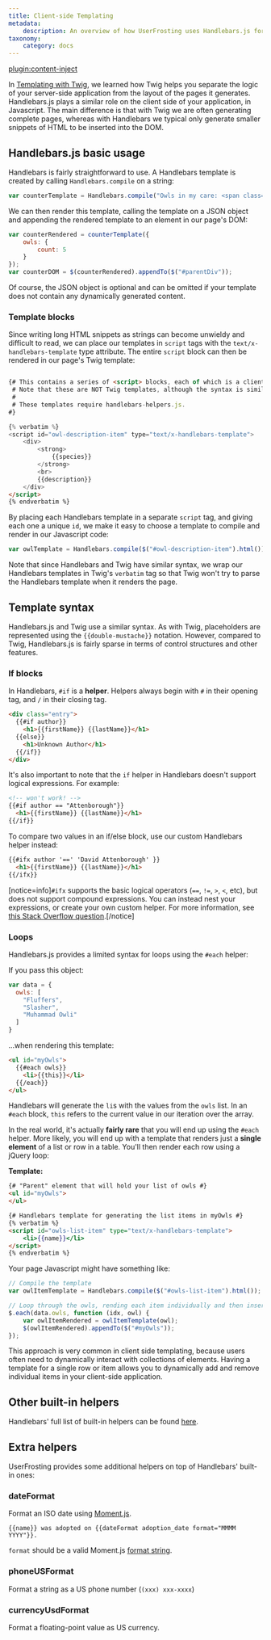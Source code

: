 ```yaml
---
title: Client-side Templating
metadata:
    description: An overview of how UserFrosting uses Handlebars.js for client-side templating.
taxonomy:
    category: docs
---
```

[plugin:content-inject](/modular/_update5.0)

In [Templating with Twig](/templating-with-twig), we learned how Twig helps you separate the logic of your server-side application from the layout of the pages it generates. Handlebars.js plays a similar role on the client side of your application, in Javascript. The main difference is that with Twig we are often generating complete pages, whereas with Handlebars we typical only generate smaller snippets of HTML to be inserted into the DOM.

## Handlebars.js basic usage

Handlebars is fairly straightforward to use. A Handlebars template is created by calling `Handlebars.compile` on a string:

```js
var counterTemplate = Handlebars.compile("Owls in my care: <span class=\"pull-right badge bg-blue\">{{owls.count}}</span>");
```

We can then render this template, calling the template on a JSON object and appending the rendered template to an element in our page's DOM:

```js
var counterRendered = counterTemplate({
    owls: {
        count: 5
    }
});
var counterDOM = $(counterRendered).appendTo($("#parentDiv"));
```

Of course, the JSON object is optional and can be omitted if your template does not contain any dynamically generated content.

### Template blocks

Since writing long HTML snippets as strings can become unwieldy and difficult to read, we can place our templates in `script` tags with the `text/x-handlebars-template` type attribute. The entire `script` block can then be rendered in our page's Twig template:

```html

{# This contains a series of <script> blocks, each of which is a client-side Handlebars template.
 # Note that these are NOT Twig templates, although the syntax is similar.
 #
 # These templates require handlebars-helpers.js.
#}

{% verbatim %}
<script id="owl-description-item" type="text/x-handlebars-template">
    <div>
        <strong>
            {{species}}
        </strong>
        <br>
        {{description}}
    </div>
</script>
{% endverbatim %}
```

By placing each Handlebars template in a separate `script` tag, and giving each one a unique `id`, we make it easy to choose a template to compile and render in our Javascript code:

```js
var owlTemplate = Handlebars.compile($("#owl-description-item").html());
```

Note that since Handlebars and Twig have similar syntax, we wrap our Handlebars templates in Twig's `verbatim` tag so that Twig won't try to parse the Handlebars template when it renders the page.

## Template syntax

Handlebars.js and Twig use a similar syntax. As with Twig, placeholders are represented using the `{{double-mustache}}` notation. However, compared to Twig, Handlebars.js is fairly sparse in terms of control structures and other features.

### If blocks

In Handlebars, `#if` is a **helper**. Helpers always begin with `#` in their opening tag, and `/` in their closing tag.

```html
<div class="entry">
  {{#if author}}
    <h1>{{firstName}} {{lastName}}</h1>
  {{else}}
    <h1>Unknown Author</h1>
  {{/if}}
</div>
```

It's also important to note that the `if` helper in Handlebars doesn't support logical expressions. For example:

```html
<!-- won't work! -->
{{#if author == "Attenborough"}}
  <h1>{{firstName}} {{lastName}}</h1>
{{/if}}
```

To compare two values in an if/else block, use our custom Handlebars helper instead:

```html
{{#ifx author '==' 'David Attenborough' }}
  <h1>{{firstName}} {{lastName}}</h1>
{{/ifx}}
```

[notice=info]`#ifx` supports the basic logical operators (`==`, `!=`, `>`, `<`, etc), but does not support compound expressions. You can instead nest your expressions, or create your own custom helper. For more information, see [this Stack Overflow question](http://stackoverflow.com/questions/8853396/logical-operator-in-a-handlebars-js-if-conditional).[/notice]

### Loops

Handlebars.js provides a limited syntax for loops using the `#each` helper:

If you pass this object:

```js
var data = {
  owls: [
    "Fluffers",
    "Slasher",
    "Muhammad Owli"
  ]
}
```

...when rendering this template:

```html
<ul id="myOwls">
  {{#each owls}}
    <li>{{this}}</li>
  {{/each}}
</ul>
```

Handlebars will generate the `li`s with the values from the `owls` list. In an `#each` block, `this` refers to the current value in our iteration over the array.

In the real world, it's actually **fairly rare** that you will end up using the `#each` helper. More likely, you will end up with a template that renders just a **single element** of a list or row in a table. You'll then render each row using a jQuery loop:

**Template:**

```html
{# "Parent" element that will hold your list of owls #}
<ul id="myOwls">
</ul>

{# Handlebars template for generating the list items in myOwls #}
{% verbatim %}
<script id="owls-list-item" type="text/x-handlebars-template">
    <li>{{name}}</li>
</script>
{% endverbatim %}
```

Your page Javascript might have something like:

```js
// Compile the template
var owlItemTemplate = Handlebars.compile($("#owls-list-item").html());

// Loop through the owls, rending each item individually and then insert in the parent element
$.each(data.owls, function (idx, owl) {
    var owlItemRendered = owlItemTemplate(owl);
    $(owlItemRendered).appendTo($("#myOwls"));
});
```

This approach is very common in client side templating, because users often need to dynamically interact with collections of elements. Having a template for a single row or item allows you to dynamically add and remove individual items in your client-side application.

## Other built-in helpers

Handlebars' full list of built-in helpers can be found [here](http://handlebarsjs.com/guide/builtin-helpers.html#if).

## Extra helpers

UserFrosting provides some additional helpers on top of Handlebars' built-in ones:

### dateFormat

Format an ISO date using [Moment.js](http://momentjs.com).

```
{{name}} was adopted on {{dateFormat adoption_date format="MMMM YYYY"}}.
```

`format` should be a valid Moment.js [format string](https://momentjs.com/docs/#/displaying/format/).

### phoneUSFormat

Format a string as a US phone number (`(xxx) xxx-xxxx`)

### currencyUsdFormat

Format a floating-point value as US currency.
